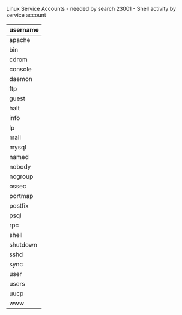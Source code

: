 Linux Service Accounts - needed by search 23001 - Shell activity by service account

| username |
|----------|
| apache   |
| bin      |
| cdrom    |
| console  |
| daemon   |
| ftp      |
| guest    |
| halt     |
| info     |
| lp       |
| mail     |
| mysql    |
| named    |
| nobody   |
| nogroup  |
| ossec    |
| portmap  |
| postfix  |
| psql     |
| rpc      |
| shell    |
| shutdown |
| sshd     |
| sync     |
| user     |
| users    |
| uucp     |
| www      |
